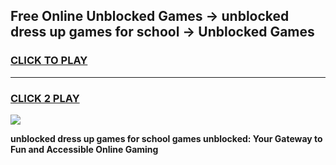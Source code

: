 
## Free Online Unblocked Games → unblocked dress up games for school → Unblocked Games
<h3>
<a href="https://premium.freeplayer.one?title=unblocked_dress_up_games_for_school&ref=21F">CLICK TO PLAY</a></h3>
<hr>

<h3>
<a href="https://premium.freeplayer.one?title=unblocked_dress_up_games_for_school&ref=21F">CLICK 2 PLAY</a>
  
</h3>

<a href="https://premium.freeplayer.one?title=unblocked_dress_up_games_for_school&ref=21F/"><img src="https://clearcache.store/games.png"></a>


**unblocked dress up games for school games unblocked: Your Gateway to Fun and Accessible Online Gaming**
